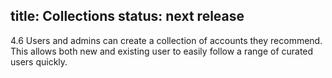 title: Collections
status: next release
---
4.6 Users and admins can create a collection of accounts they recommend. This allows both new and existing user to easily follow a range of curated users quickly. 
